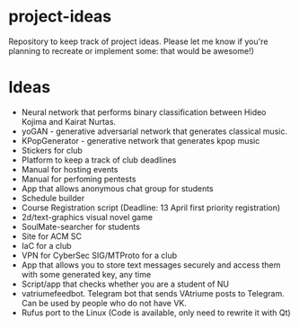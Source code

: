 # project-ideas
Repository to keep track of project ideas. Please let me know if you're planning to recreate or implement some: that would be awesome!)

# Ideas
* Neural network that performs binary classification between Hideo Kojima and Kairat Nurtas.
* yoGAN - generative adversarial network that generates classical music.
* KPopGenerator - generative network that generates kpop music
* Stickers for club
* Platform to keep a track of club deadlines
* Manual for hosting events
* Manual for perfoming pentests
* App that allows anonymous chat group for students
* Schedule builder
* Course Registration script (Deadline: 13 April first priority registration)
* 2d/text-graphics visual novel game
* SoulMate-searcher for students
* Site for ACM SC
* IaC for a club
* VPN for CyberSec SIG/MTProto for a club
* App that allows you to store text messages securely and access them with some generated key, any time
* Script/app that checks whether you are a student of NU
* vatriumefeedbot. Telegram bot that sends VAtriume posts to Telegram. Can be used by people who do not have VK.
* Rufus port to the Linux (Code is available, only need to rewrite it with Qt)
